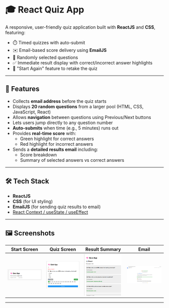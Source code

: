 # 🎓 React Quiz App

A responsive, user-friendly quiz application built with **ReactJS** and **CSS**, featuring:

- ⏱️ Timed quizzes with auto-submit
- ✉️ Email-based score delivery using **EmailJS**
- 🔀 Randomly selected questions
- ✅ Immediate result display with correct/incorrect answer highlights
- 🔁 "Start Again" feature to retake the quiz

---

## 🚀 Features

- Collects **email address** before the quiz starts
- Displays **20 random questions** from a larger pool (HTML, CSS, JavaScript, React)
- Allows **navigation** between questions using Previous/Next buttons
- Lets users jump directly to any question number
- **Auto-submits** when time (e.g., 5 minutes) runs out
- Provides **real-time score** with:
  - Green highlight for correct answers
  - Red highlight for incorrect answers
- Sends a **detailed results email** including:
  - Score breakdown
  - Summary of selected answers vs correct answers

---

## 🛠️ Tech Stack

- **ReactJS**
- **CSS** (for UI styling)
- **EmailJS** (for sending quiz results to email)
- [React Context / useState / useEffect](https://reactjs.org/docs/hooks-overview.html)

---

## 🖼️ Screenshots

| Start Screen | Quiz Screen | Result Summary | Email |
|--------------|-------------|----------------|-------|
| ![Start](./src/images/start.png) | ![Quiz](./src/images/quiz.png) | ![Result](./src/images/result.png) | ![Email](./src/images/email.png)

---

